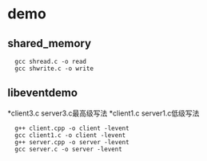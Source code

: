 # demo
## shared_memory
```
  gcc shread.c -o read
  gcc shwrite.c -o write
```  
## libeventdemo
  *client3.c server3.c最高级写法
  *client1.c server1.c低级写法
```
  g++ client.cpp -o client -levent
  gcc client1.c -o client -levent
  g++ server.cpp -o server -levent
  gcc server.c -o server -levent
```
